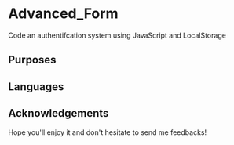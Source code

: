 # Advanced_Form
Code an authentifcation system using JavaScript and LocalStorage

<!--Ajouter une photo de l'interface graphique ( mobile et web )-->

## Purposes


## Languages


## Acknowledgements


Hope you'll enjoy it and don't hesitate to send me feedbacks!